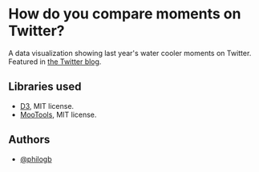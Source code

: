 # How do you compare moments on Twitter?

A data visualization showing last year's water cooler moments on Twitter. Featured in [the Twitter blog](https://blog.twitter.com/2013/behind-the-numbers-how-to-understand-big-moments-on-twitter).

## Libraries used

 * [D3](http://d3js.org/), MIT license.
 * [MooTools](http://mootools.net/), MIT license.

## Authors

 * [@philogb](https://twitter.com/philogb)

